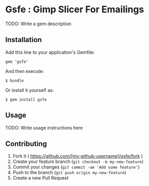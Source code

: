# Gsfe : Gimp Slicer For Emailings

TODO: Write a gem description

## Installation

Add this line to your application's Gemfile:

    gem 'gsfe'

And then execute:

    $ bundle

Or install it yourself as:

    $ gem install gsfe

## Usage

TODO: Write usage instructions here

## Contributing

1. Fork it ( https://github.com/[my-github-username]/gsfe/fork )
2. Create your feature branch (`git checkout -b my-new-feature`)
3. Commit your changes (`git commit -am 'Add some feature'`)
4. Push to the branch (`git push origin my-new-feature`)
5. Create a new Pull Request
